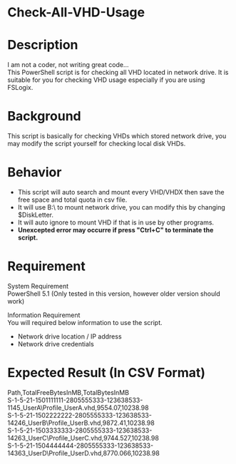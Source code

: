 # Check-All-VHD-Usage
# Description
I am not a coder, not writing great code...<br>
This PowerShell script is for checking all VHD located in network drive. It is suitable for you for checking VHD usage especially if you are using FSLogix.

# Background
This script is basically for checking VHDs which stored network drive, you may modify the script yourself for checking local disk VHDs.

# Behavior
  - This script will auto search and mount every VHD/VHDX then save the free space and total quota in csv file.
  - It will use B:\ to mount network drive, you can modify this by changing $DiskLetter.
  - It will auto ignore to mount VHD if that is in use by other programs.
  - **Unexcepted error may occurre if press "Ctrl+C" to terminate the script.**

# Requirement
System Requirement<br>
PowerShell 5.1 (Only tested in this version, however older version should work)

Information Requirement<br>
You will required below information to use the script.
  - Network drive location / IP address
  - Network drive credentials

# Expected Result (In CSV Format)
Path,TotalFreeBytesInMB,TotalBytesInMB<br>
S-1-5-21-1501111111-2805555333-123638533-1145_UserA\Profile_UserA.vhd,9554.07,10238.98<br>
S-1-5-21-1502222222-2805555333-123638533-14246_UserB\Profile_UserB.vhd,9872.41,10238.98<br>
S-1-5-21-1503333333-2805555333-123638533-14263_UserC\Profile_UserC.vhd,9744.527,10238.98<br>
S-1-5-21-1504444444-2805555333-123638533-14363_UserD\Profile_UserD.vhd,8770.066,10238.98<br>
